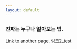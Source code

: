 ```yaml
---
layout: default
---
```


### 진짜는 누구나 알아보는 법.

[Link to another page](./_posts/another-page.html).
[링크2_test](./_posts/2020-05-02-first_post.md)

<!-- ### 표 그리기 예시

| head1        | head two          | three |
|:-------------|:------------------|:------|
| ok           | good swedish fish | nice  |
| out of stock | good and plenty   | nice  |
| ok           | good `oreos`      | hmm   |
| ok           | good `zoute` drop | yumm  | -->
